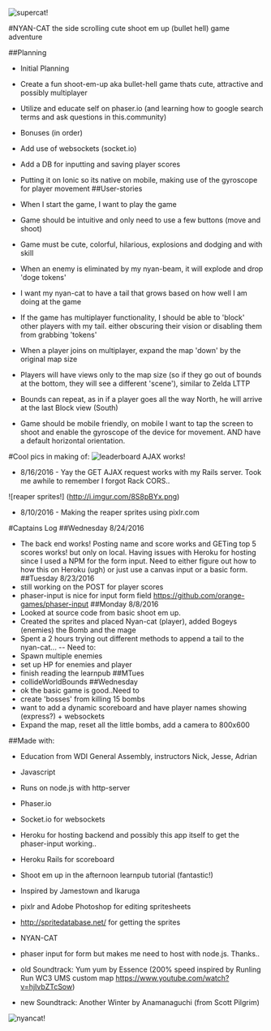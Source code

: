 ![supercat!](http://i.imgur.com/wRx0njy.gif)

#NYAN-CAT the side scrolling cute shoot em up (bullet hell) game adventure


##Planning
- Initial Planning
* Create a fun shoot-em-up aka bullet-hell game thats cute, attractive and possibly multiplayer

* Utilize and educate self on phaser.io (and learning how to google search terms and ask questions in this.community)

- Bonuses (in order)

* Add use of websockets (socket.io)

* Add a DB for inputting and saving player scores

* Putting it on Ionic so its native on mobile, making use of the gyroscope for player movement
##User-stories
* When I start the game, I want to play the game

* Game should be intuitive and only need to use a few buttons (move and shoot)

* Game must be cute, colorful, hilarious, explosions and dodging and with skill

* When an enemy is eliminated by my nyan-beam, it will explode and drop 'doge tokens'

* I want my nyan-cat to have a tail that grows based on how well I am doing at the game

* If the game has multiplayer functionality, I should be able to 'block' other players with my tail. either obscuring their vision or disabling them from grabbing 'tokens'

* When a player joins on multiplayer, expand the map 'down' by the original map size

* Players will have views only to the map size (so if they go out of bounds at the bottom, they will see a different 'scene'), similar to Zelda LTTP

* Bounds can repeat, as in if a player goes all the way North, he will arrive at the last Block view (South)

* Game should be mobile friendly, on mobile I want to tap the screen to shoot and enable the gyroscope of the device for movement. AND have a default horizontal orientation.

#Cool pics in making of:
![leaderboard AJAX works!](http://i.imgur.com/hjndGSH.png)
- 8/16/2016 - Yay the GET AJAX request works with my Rails server. Took me awhile to remember I forgot Rack CORS..

![reaper sprites!] (http://i.imgur.com/8S8pBYx.png)
- 8/10/2016 - Making the reaper sprites using pixlr.com



#Captains Log
##Wednesday 8/24/2016
* The back end works! Posting name and score works and GETing top 5 scores works! but only on local. Having issues with Heroku for hosting since I used a NPM for the form input. Need to either figure out how to how this on Heroku (ugh) or just use a canvas input or a basic form.
##Tuesday 8/23/2016
* still working on the POST for player scores
* phaser-input is nice for input form field https://github.com/orange-games/phaser-input
##Monday 8/8/2016
* Looked at source code from basic shoot em up.
* Created the sprites and placed Nyan-cat (player), added Bogeys (enemies) the Bomb and the mage
* Spent a 2 hours trying out different methods to append a tail to the nyan-cat...
-- Need to:
* Spawn multiple enemies
* set up HP for enemies and player
* finish reading the learnpub
##MTues
* collideWorldBounds
##Wednesday
* ok the basic game is good..Need to
* create 'bosses' from killing 15 bombs
* want to add a dynamic scoreboard and have player names showing (express?) + websockets
* Expand the map, reset all the little bombs, add a camera to 800x600




##Made with:
- Education from WDI General Assembly, instructors Nick, Jesse, Adrian
- Javascript
- Runs on node.js with http-server
- Phaser.io
- Socket.io for websockets
- Heroku for hosting backend and possibly this app itself to get the phaser-input working..
- Heroku Rails for scoreboard
- Shoot em up in the afternoon learnpub tutorial (fantastic!)
- Inspired by Jamestown and Ikaruga
- pixlr and Adobe Photoshop for editing spritesheets
- http://spritedatabase.net/ for getting the sprites
- NYAN-CAT

- phaser input for form but makes me need to host with node.js. Thanks..


- old Soundtrack: Yum yum by Essence (200% speed inspired by Runling Run WC3 UMS  custom map https://www.youtube.com/watch?v=hjIvbZTcSow)
- new Soundtrack: Another Winter by Anamanaguchi (from Scott Pilgrim)


![nyancat!](http://i.imgur.com/64eW42B.png)
